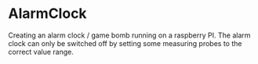 # AlarmClock
Creating an alarm clock / game bomb running on a raspberry PI. The alarm clock can only be switched off by setting some measuring probes to the correct value range. 

